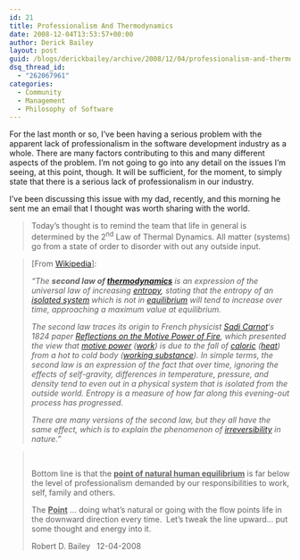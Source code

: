 ```yaml
---
id: 21
title: Professionalism And Thermodynamics
date: 2008-12-04T13:53:57+00:00
author: Derick Bailey
layout: post
guid: /blogs/derickbailey/archive/2008/12/04/professionalism-and-thermodynamics.aspx
dsq_thread_id:
  - "262067961"
categories:
  - Community
  - Management
  - Philosophy of Software
---
```

For the last month or so, I&#8217;ve been having a serious problem with the apparent lack of professionalism in the software development industry as a whole. There are many factors contributing to this and many different aspects of the problem. I&#8217;m not going to go into any detail on the issues I&#8217;m seeing, at this point, though. It will be sufficient, for the moment, to simply state that there is a serious lack of professionalism in our industry.

I&#8217;ve been discussing this issue with my dad, recently, and this morning he sent me an email that I thought was worth sharing with the world.

> Today’s thought is to remind the team that life in general is determined by the 2<sup>nd</sup> Law of Thermal Dynamics. All matter (systems) go from a state of order to disorder with out any outside input.

> [From <a href="http://en.wikipedia.org/wiki/Second_law_of_thermodynamics" target="_blank">Wikipedia</a>]:
> 
> _&#8220;The **second law of [thermodynamics](http://en.wikipedia.org/wiki/Thermodynamics)** is an expression of the universal law of increasing_ [_entropy_](http://en.wikipedia.org/wiki/Entropy)_, stating that the entropy of an_ [_isolated system_](http://en.wikipedia.org/wiki/Isolated_system) _which is not in_ [_equilibrium_](http://en.wikipedia.org/wiki/Thermodynamic_equilibrium) _will tend to increase over time, approaching a maximum value at equilibrium._
> 
> _The second law traces its origin to French physicist_ [_Sadi Carnot_](http://en.wikipedia.org/wiki/Nicolas_L%C3%A9onard_Sadi_Carnot)_&#8216;s 1824 paper_ [_Reflections on the Motive Power of Fire_](http://en.wikipedia.org/wiki/Reflections_on_the_Motive_Power_of_Fire)_, which presented the view that_ [_motive power_](http://en.wikipedia.org/wiki/Motive_power) _(_[_work_](http://en.wikipedia.org/wiki/Mechanical_work)_) is due to the fall of_ [_caloric_](http://en.wikipedia.org/wiki/Caloric) _(_[_heat_](http://en.wikipedia.org/wiki/Heat)_) from a hot to cold body (_[_working substance_](http://en.wikipedia.org/wiki/Working_substance)_). In simple terms, the second law is an expression of the fact that over time, ignoring the effects of self-gravity, differences in temperature, pressure, and density tend to even out in a physical system that is isolated from the outside world. Entropy is a measure of how far along this evening-out process has progressed._
> 
> _There are many versions of the second law, but they all have the same effect, which is to explain the phenomenon of_ [_irreversibility_](http://en.wikipedia.org/wiki/Irreversibility) _in nature.&#8221;_

> &nbsp;
> 
> Bottom line is that the **<u>point of natural human equilibrium</u>** is far below the level of professionalism demanded by our responsibilities to work, self, family and others.
> 
> The **<u>Point</u>** … doing what’s natural or going with the flow points life in the downward direction every time.&nbsp; Let’s tweak the line upward… put some thought and energy into it.
> 
> Robert D. Bailey&nbsp;&nbsp; 12-04-2008&nbsp;&nbsp;